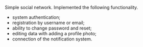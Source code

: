 Simple social network. Implemented the following functionality.

- system authentication;
- registration by username or email;
- ability to change password and reset;
- editing data with adding a profile photo; 
- connection of the notification system.
